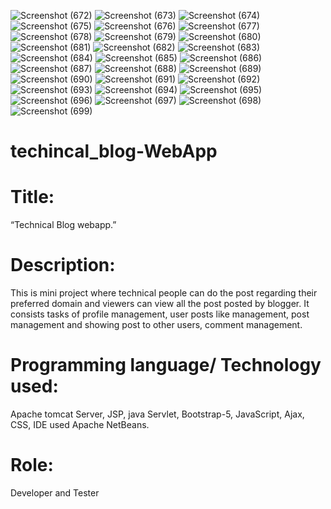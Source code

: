 ![Screenshot (672)](https://user-images.githubusercontent.com/67332665/122633116-86607c80-d0f4-11eb-8212-ae75b27e93e8.png)
![Screenshot (673)](https://user-images.githubusercontent.com/67332665/122633118-88c2d680-d0f4-11eb-9a7b-0b719717978a.png)
![Screenshot (674)](https://user-images.githubusercontent.com/67332665/122633122-89f40380-d0f4-11eb-87fa-4a70eac7d5b6.png)
![Screenshot (675)](https://user-images.githubusercontent.com/67332665/122633125-8b253080-d0f4-11eb-8fcc-b42c4d82f61e.png)
![Screenshot (676)](https://user-images.githubusercontent.com/67332665/122633126-8c565d80-d0f4-11eb-9f3f-a5061a87540f.png)
![Screenshot (677)](https://user-images.githubusercontent.com/67332665/122633127-8ceef400-d0f4-11eb-80db-0dadb2b30e62.png)
![Screenshot (678)](https://user-images.githubusercontent.com/67332665/122633131-8e202100-d0f4-11eb-9590-72503b8cb4b8.png)
![Screenshot (679)](https://user-images.githubusercontent.com/67332665/122633133-8eb8b780-d0f4-11eb-9f8a-11d164267e2e.png)
![Screenshot (680)](https://user-images.githubusercontent.com/67332665/122633135-8f514e00-d0f4-11eb-9c8b-03b0f77e55f4.png)
![Screenshot (681)](https://user-images.githubusercontent.com/67332665/122633138-924c3e80-d0f4-11eb-849b-cf6f0a65a650.png)
![Screenshot (682)](https://user-images.githubusercontent.com/67332665/122633140-94ae9880-d0f4-11eb-817f-052ff19a6e7d.png)
![Screenshot (683)](https://user-images.githubusercontent.com/67332665/122633142-9710f280-d0f4-11eb-90ac-009a22f3f726.png)
![Screenshot (684)](https://user-images.githubusercontent.com/67332665/122633146-9aa47980-d0f4-11eb-853d-4f7b7949bc9c.png)
![Screenshot (685)](https://user-images.githubusercontent.com/67332665/122633147-9d06d380-d0f4-11eb-89b6-4798377b0de3.png)
![Screenshot (686)](https://user-images.githubusercontent.com/67332665/122633152-9f692d80-d0f4-11eb-86f0-f7960b2feb5f.png)
![Screenshot (687)](https://user-images.githubusercontent.com/67332665/122633153-a132f100-d0f4-11eb-962c-278c22c24ac9.png)
![Screenshot (688)](https://user-images.githubusercontent.com/67332665/122633155-a2fcb480-d0f4-11eb-8719-3843764abbe7.png)
![Screenshot (689)](https://user-images.githubusercontent.com/67332665/122633158-a55f0e80-d0f4-11eb-89fc-9044a531e0fd.png)
![Screenshot (690)](https://user-images.githubusercontent.com/67332665/122633163-a98b2c00-d0f4-11eb-90e9-cffeebf82195.png)
![Screenshot (691)](https://user-images.githubusercontent.com/67332665/122633164-ac861c80-d0f4-11eb-9510-f8b6966bc847.png)
![Screenshot (692)](https://user-images.githubusercontent.com/67332665/122633167-aee87680-d0f4-11eb-9bf6-bd05b896ca7e.png)
![Screenshot (693)](https://user-images.githubusercontent.com/67332665/122633171-b1e36700-d0f4-11eb-96ad-ce9ce38e338e.png)
![Screenshot (694)](https://user-images.githubusercontent.com/67332665/122633173-b4de5780-d0f4-11eb-964e-9d1dfea126a8.png)
![Screenshot (695)](https://user-images.githubusercontent.com/67332665/122633174-b871de80-d0f4-11eb-8bd6-663b03c7d6cd.png)
![Screenshot (696)](https://user-images.githubusercontent.com/67332665/122633176-b9a30b80-d0f4-11eb-9680-16244c14aeaf.png)
![Screenshot (697)](https://user-images.githubusercontent.com/67332665/122633178-bb6ccf00-d0f4-11eb-8de4-693ad23c2ac0.png)
![Screenshot (698)](https://user-images.githubusercontent.com/67332665/122633181-be67bf80-d0f4-11eb-96e4-b0d781944cbf.png)
![Screenshot (699)](https://user-images.githubusercontent.com/67332665/122633182-c0318300-d0f4-11eb-8989-5d9b858b1673.png)
# techincal_blog-WebApp
# Title: 
“Technical Blog webapp.”
# Description:
This is mini project where technical people can do the post regarding their preferred domain and viewers can view all the post posted by blogger. 
It consists tasks of profile management, user posts like management, post management and showing post to other users, comment management.
# Programming language/ Technology used:
Apache tomcat Server, JSP, java Servlet, Bootstrap-5, JavaScript, Ajax, CSS, IDE used Apache NetBeans. 
# Role: 
Developer and Tester
